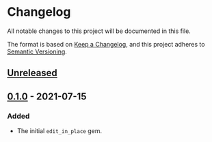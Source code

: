 # Changelog
All notable changes to this project will be documented in this file.

The format is based on [Keep a Changelog](https://keepachangelog.com/en/1.0.0/),
and this project adheres to [Semantic Versioning](https://semver.org/spec/v2.0.0.html).

## [Unreleased]

## [0.1.0] - 2021-07-15
### Added
- The initial `edit_in_place` gem.

[Unreleased]: https://github.com/jacoblockard99/edit_in_place/compare/v0.1.0...HEAD
[0.1.0]: https://github.com/jacoblockard99/edit_in_place/releases/tag/v0.1.0

